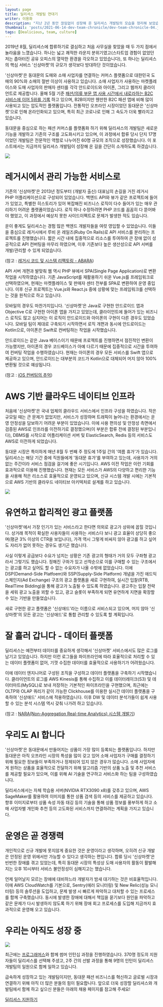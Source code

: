 ```yaml
---
layout: page
title: 딜리셔스 개발팀 연대기
writer: 이용화
description: "지난 2년 동안 끊임없이 성장해 온 딜리셔스 개발팀의 모습을 정리해 보았습니다."
thumbnail: 'posts/2021-06-14-dev-team-chronicle/dev-team-chronicle-04.jpg'
tags: [Dealicious, team, culture]
---
```


2019년 8월, 딜리셔스에 합류하기로 결심하고 처음 사무실을 찾았을 때 두 가지 점에서 놀라움을 느꼈습니다. 하나는 넓고 쾌적한 라운지 분위기였고(스타트업 경험이 없었던 저는 좁아터진 공유 오피스의 열악한 환경을 각오하고 있었습니다), 또 하나는 딜리셔스의 핵심 서비스 '신상마켓'의 규모가 생각보다 방대하단 것이었습니다.

'신상마켓'은 동대문의 도매와 소매 사업자를 연결하는 커머스 플랫폼으로 대한민국 도매의 90%와 소매의 절반 이상이 사용하고 있습니다. 소매 사업자가 사용하는 마켓플레이스와 도매 사업자의 판매자 센터를 각각 안드로이드와 아이폰, 그리고 웹까지 클라이언트로 제공합니다. 올해 5월 기준 [패션/의류 부문 앱 사용 시간에서 내로라하는 B2C 서비스에 이어 5위를 기록](http://m.mobileindex.com/report/report_view.asp?s=157) 하고 있으며, B2B이지만 웬만한 B2C 패션 앱에 비해 많이 사용되고 있는 압도적인 플랫폼입니다. 전통적인 오프라인 시장이었던 동대문은 '신상마켓'으로 인해 온라인화되고 있으며, 특히 최근 코로나로 인해 그 속도가 더욱 빨라지고 있습니다.     

동대문을 중심으로 하는 패션 커머스를 플랫폼화 하기 위해 딜리셔스의 개발팀은 새로운 기능을 개발하고 기존의 구조를 고도화시키고 있으며, 이 과정에서 합류 당시 단지 17명이었던 개발팀은 전문적인 역할로 나누어진 60명 규모의 조직으로 성장했습니다. 이 포스트에서는 지금까지 딜리셔스 개발팀이 성장해 온 길을 간단히 소개하도록 하겠습니다.  

![](/assets/image/posts/2021-06-14-dev-team-chronicle/dev-team-chronicle-04.jpg)

# 레거시에서 관리 가능한 서비스로
기존의 '신상마켓'은 2013년 정도부터 (개발자 출신) 대표님의 손길을 거친 레거시 PHP 어플리케이션으로 구성되어 있었습니다. 백엔드 API와 뷰가 같은 프로젝트에 들어가 있었고, 특별한 히스토리가 있어 복잡해진 비즈니스 로직이 다수 들어가 있는 매우 관리하기 어려운 플랫폼이었습니다. 로직 하나 수정하려면 PHP 코드를 꼼꼼히 다 뜯어봐야 했었고, 이 과정에서 예상치 못한 사이드이펙트로 문제가 발생한 적도 있습니다.

운이 좋게도 딜리셔스는 경험 많은 백엔드 개발자들을 여럿 영입할 수 있었습니다. 이들을 중심으로 레거시에서 루비 온 레일즈(Ruby On Rails)로 API 서비스를 분리하는 프로젝트를 진행했습니다. 짧은 시간 내에 집중적으로 리소스를 투여하여 큰 장애 없이 성공적으로 API 컨버팅을 마무리 하였으며, 이후 기존보다 높은 생산성으로 API 서버를 개발/관리할 수 있게 되었습니다.

(참고 : [레거시 코드 및 시스템 리팩토링 - ABARA](https://dealicious-inc.github.io/2021/02/15/abara.html))

API 서버 개편과 발맞춰 웹 역시 PHP 뷰에서 SPA(Single Page Application)로 변환 작업을 시작하였습니다. 기존 JavaScript를 재활용하기 쉬운 Vue.js를 프레임워크로 선택하였으며, 현재는 마켓플레이스 및 판매자 센터 전부를 SPA로 변환하여 운영 중입니다. 이후 신규 프로젝트는 Vue.js와 React.js 중에 상황에 맞는 프레임워크를 선택하는 것을 원칙으로 하고 있습니다.

모바일의 경우도 마찬가지입니다. '신상마켓'은 Java로 구현한 안드로이드 앱과 Objective C로 구현한 아이폰 앱을 가지고 있었는데, 클라이언트에 들어가 있는 비즈니스 로직도 많고 심지어는 이 로직이 안드로이드와 아이폰의 구현이 다른 경우도 있었습니다. 모바일 팀이 제대로 구축되기 시작하면서 로직 개편과 동시에 안드로이드는 Kotlin으로, 아이폰은 Swift로 컨버팅하는 작업을 시작했습니다.

안드로이드는 같은 Java 베이스이기 때문에 프로젝트를 진행하면서 점진적인 변환이 가능했지만, 아이폰의 경우 코드베이스가 아예 다르기 때문에 집중적으로 시간을 투여하여 컨버팅 작업을 수행하였습니다. 현재는 아이폰의 경우 모든 서비스를 Swift 앱으로 제공하고 있으며, 안드로이드는 대부분의 코드가 Kotlin으로 대체되어 머지 않아 100% 변환될 것으로 예상됩니다.

(참고 : [iOS 컨버팅의 추억](https://dealicious-inc.github.io/2021/03/15/swift-converting.html))

# AWS 기반 클라우드 네이티브 인프라
처음에 '신상마켓'은 국내 업체의 클라우드 서비스에서 인프라 구성을 하였습니다. 작은 규모일 때는 큰 문제가 없었지만, 서비스가 성장하며 트래픽이 늘어나는 환경에서는 운영 안정성을 담보하기 어려운 부분이 있었습니다. 이에 사용 편의성 및 안정성 측면에서 검증된 AWS로 인프라를 이전하기로 결정했으며(이 부분은 합류 전에 결정된 부분입니다), DBMS를 시작으로 어플리케이션 서버 및 ElasticSearch, Redis 등의 서비스도 AWS로 이전하게 되었습니다.

동대문 시장은 특이하게 매년 8월 두 번째 주 정도에 1주일 간의 '여름 휴가'가 있습니다. 딜리셔스는 해당 기간 중에 직원들에게 '동대문 휴가'를 부여하고 있는데, 사용자가 거의 없는 주간이라 서비스 점검을 걸기에 좋은 시기입니다. AWS 이전 작업은 이런 기회를 효과적으로 이용해 진행했습니다. 현재는 모든 서비스가 AWS의 다양하고 편리한 기능을 사용해 적은 리소스로 효율적으로 운영되고 있으며, 신규 시스템 개발 시에는 기본적으로 AWS 기반의 클라우드 네이티브 아키텍처로 설계를 하고 있습니다.     

![](/assets/image/posts/2021-06-14-dev-team-chronicle/dev-team-chronicle-03.jpg)

# 유연하고 합리적인 광고 플랫폼
'신상마켓'에서 가장 인기가 있는 서비스라고 한다면 의외로 광고가 상위에 꼽힐 것입니다. 상거래 목적이 확실한 사용자들이 사용하는 서비스다 보니 광고 효율이 상당히 좋으며(평균 3% 이상의 CTR을 보입니다), 가격 역시 그렇게 비싸지 않아 광고를 하고 싶어도 자리가 없어 못하는 경우도 생기곤 했습니다.

사실 이렇게 공급보다 수요가 넘치는 상황은 기존 광고의 형태가 거의 모두 구좌형 광고라서 그렇기도 했습니다. 정해진 구좌가 있고 선착순으로 이를 구매할 수 있는 구조에서는 광고를 하고 싶어도 할 수 없는 수요자가 나올 수밖에 없었습니다. 이에 DSP(Demand-Side Platfoem)와 SSP(Supply-Side Platform) 개념을 가진 애드익스체인지(Ad Exchange) 구조의 광고 플랫폼을 새로 구현하여, 실시간 입찰(RTB, RealTime Bidding)을 통해 광고가 노출될 수 있도록 하였습니다. 광고주는 입찰 전략을 세워 광고 노출을 꾀할 수 있고, 광고 슬롯이 부족하게 되면 유연하게 지면을 확장할 수 있는 기반을 만들었습니다.

새로 구현한 광고 플랫폼은 '신상애드'라는 이름으로 서비스되고 있으며, 머지 않아 '신상마켓'의 모든 광고는 '신상애드'로 통합 관리할 수 있도록 할 계획입니다.

# 잘 흘러 갑니다 - 데이터 플랫폼
딜리셔스는 예전부터 데이터를 중요하게 생각해서 '신상마켓' 서비스에서도 많은 로그를 남기고 있었습니다. 하지만 이런 로그들을 파이프라인에 따라 효율적으로 처리할 수 있는 데이터 플랫폼이 없어, 기껏 수집한 데이터를 효율적으로 사용하기가 어려웠습니다.

이에 데이터 엔지니어로 구성된 조직을 구성하고 데이터 플랫폼을 구축하기 시작했습니다. 클라이언트의 로그를 AWS Kinesis를 통해 수집하고 이를 데이터레이크(S3) 및 데이터마트(MySQL)로 보내 저장하는 기본적인 파이프라인을 구현했으며, 최근에는 OLTP와 OLAP 쿼리가 같이 가능한 Clickhouse를 이용한 실시간 데이터 플랫폼을 구축하여 '신상애드' 서비스에 적용하였습니다. 이후 DW 및 데이터 분석가들이 쉽게 사용할 수 있는 분석 시스템 역시 갖춰 나가려 하고 있습니다.

(참고 : [NARA(Non-Aggregation Real-time Analytics) 시스템 개발기](https://dealicious-inc.github.io/2021/06/03/nara-system.html))

# 우리도 AI 합니다
'신상마켓'은 동대문에서 만들어지는 상품이 가장 많이 등록되는 플랫폼입니다. 하지만 동대문은 아직 오프라인 시장의 특성을 많이 갖고 있어 소매 사업자가 구매를 결정하기 위해 필요한 정보들이 부족하거나 정제되어 있지 않은 경우가 많습니다. 소매 사업자에게 원하는 상품을 효율적으로 전달하기 위해 알고리즘 기반의 상품 노출 및 추천 서비스를 제공할 필요가 있으며, 이를 위해 AI 기술을 연구하고 서비스화 하는 팀을 구성하였습니다.

딜리셔스에서는 자체 학습용 서버(NVIDIA RTX3090 x8)를 갖추고 있으며, AWS SageMaker를 활용하여 이미지를 통한 상품 검색 등의 서비스를 제공하고 있습니다. 향후 이미지로부터 상품 속성 자동 태깅 등의 기술을 통해 상품 정보를 풍부하게 하고 소매 사업자별 개인화 추천 등의 고도화된 서비스까지 연결하려는 계획을 가지고 있습니다.

# 운영은 곧 경쟁력
개인적으로 신규 개발에 못지않게 중요한 것은 운영이라고 생각하며, 오히려 신규 개발은 안정된 운영 위에서만 가능할 수 있다고 생각하는 편입니다. 합류 당시 '신상마켓'은 빈번한 장애를 겪고 있었는데, 특히 동대문 시장의 특성상 도매 사용자의 활동이 활발해지는 오후 10시부터 서비스 불안정성이 심해지고는 했습니다.

언제 일어날지 모르는 장애에 대비하느라 개발자가 밤새 대기하는 것은 비효율적입니다. 이에 AWS CloudWatch를 기본으로, Sentry(에러 모니터링) 및 New Relic(성능 모니터링) 등의 솔루션을 도입하고, 문제 발생 시 빠르게 파악하고 대처할 수 있는 프로세스를 함께 구축했습니다. 동시에 발생한 장애에 대해서 책임을 묻기보다 원인을 파악하고 같은 문제가 다시 발생하지 않도록 하기 위해 장애 회고 프로세스를 도입해 지금까지 효과적으로 운영해 오고 있습니다.     

# 우리는 아직도 성장 중
![](/assets/image/posts/2021-06-14-dev-team-chronicle/dev-team-chronicle-02.jpg)

최근에는 [프로그래머스](https://programmers.co.kr/)와 함께 썸머 인턴십 과정을 진행하였습니다. 370명 정도의 지원자들이 딜리셔스를 선택해 주셨고, 2주 간의 선발 과정을 통해 9명의 인턴이 딜리셔스 개발팀의 일원으로 함께 일하고 있습니다.

급속하게 성장하고 있는 개발팀이지만, 동대문 패션 비즈니스를 혁신하고 글로벌 시장과 연결하기 위해 아직 더 많은 분들의 힘이 필요합니다. 앞으로 더욱 성장할 딜리셔스와 개발팀에서 함께 하고 싶으신 분들은 아래의 채용 페이지를 참고해 주세요! 

[딜리셔스 지원하기](https://www.notion.so/e8747fb16efe4f1ba7747e7f96f9d373) 

